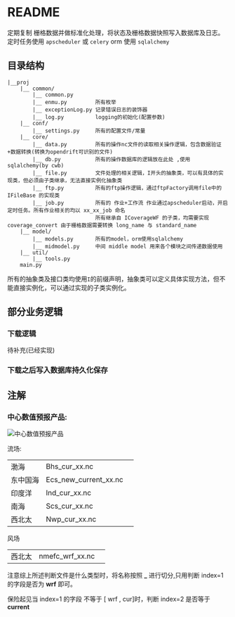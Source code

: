 # README
定期复制 栅格数据并做标准化处理，将状态及栅格数据快照写入数据库及日志。
定时任务使用 `apscheduler` 或 `celery`
orm 使用 `sqlalchemy`

## 目录结构
```
|__proj
	|__ common/
		|__ common.py
		|__ enmu.py			所有枚举
		|__ exceptionLog.py	记录错误日志的装饰器
		|__	log.py			logging的初始化(配置参数)
    |__ conf/
        |__ settings.py     所有的配置文件/常量
    |__ core/
    	|__ data.py			所有的操作nc文件的读取相关操作逻辑，包含数据验证+数据转换(转换为opendrift可识别的文件)
        |__ db.py           所有的操作数据库的逻辑放在此处 ,使用sqlalchemy(by cwb)
        |__ file.py         文件处理的相关逻辑，I开头的抽象类，可以有具体的实现类，但必须由子类继承，无法直接实例化抽象类
        |__ ftp.py          所有的ftp操作逻辑，通过ftpFactory调用file中的 IFileBase 的实现类
        |__ job.py			所有的 作业+工作流 作业通过apscheduler启动，开启定时任务。所有作业相关的均以 xx_xx_job 命名
        					所有继承自 ICoverageWF 的子类，均需要实现 coverage_convert 由于栅格数据需要转换 long_name 与 standard_name 
    |__ model/
        |__ models.py       所有的model，orm使用sqlalchemy
        |__ midmodel.py		中间 middle model 用来各个模块之间传递数据使用
    |__ util/
        |__ tools.py
    main.py
```

所有的抽象类及接口类均使用`I`的前缀声明，抽象类可以定义具体实现方法，但不能直接实例化，可以通过实现的子类实例化。

## 部分业务逻辑

### 下载逻辑

待补充(已经实现)

### 下载之后写入数据库持久化保存

## 注解

### 中心数值预报产品:

![中心数值预报产品](/Users/evaseemefly/Documents/01Proj/SearchRescueSys/document/99img/中心数值预报产品.png)

流场:

|          |                       |      |
| -------- | --------------------- | ---- |
| 渤海     | Bhs_cur_xx.nc         |      |
| 东中国海 | Ecs_new_current_xx.nc |      |
| 印度洋   | Ind_cur_xx.nc         |      |
| 南海     | Scs_cur_xx.nc         |      |
| 西北太   | Nwp_cur_xx.nc         |      |

风场

|        |                 |      |
| ------ | --------------- | ---- |
| 西北太 | nmefc_wrf_xx.nc |      |

注意综上所述判断文件是什么类型时，将名称按照 **_** 进行切分,只用判断 index=1 的字段是否为 **wrf** 即可。

保险起见当 index=1 的字段 不等于 [ wrf , cur]时，判断 index=2 是否等于 **current**


